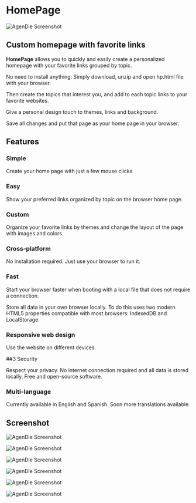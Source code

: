 # HomePage

![AgenDie Screenshot](http://posits.x10host.com/wp-content/uploads/2017/07/Captura-el-2017-07-17-a-las-22.38.32-fullpage.png)

## Custom homepage with favorite links

**HomePage** allows you to quickly and easily create a personalized homepage with your favorite links grouped by topic.

No need to install anything: Simply download, unzip and open hp.html file with your browser.

Then create the topics that interest you, and add to each topic links to your favorite websites.

Give a personal design touch to themes, links and background.

Save all changes and put that page as your home page in your browser.

## Features

### Simple

Create your home page with just a few mouse clicks.

### Easy

Show your preferred links organized by topic on the browser home page.

### Custom

Organize your favorite links by themes and change the layout of the page with images and colors.

### Cross-platform

No installation required. Just use your browser to run it.

### Fast

Start your browser faster when booting with a local file that does not require a connection.

Store all data in your own browser locally. To do this uses two modern HTML5 properties compatible with most browsers: IndexedDB and LocalStorage.

### Responsive web design

Use the website on different devices.

##3 Security

Respect your privacy. No internet connection required and all data is stored locally. Free and open-source software.

### Multi-language

Currently available in English and Spanish. Soon more translations available.

## Screenshot

![AgenDie Screenshot](http://posits.x10host.com/wp-content/uploads/2017/07/Captura-el-2017-07-17-a-las-22.38.06-fullpage.png)

![AgenDie Screenshot](http://posits.x10host.com/wp-content/uploads/2017/07/Captura-el-2017-07-17-a-las-22.35.54-fullpage.png)

![AgenDie Screenshot](http://posits.x10host.com/wp-content/uploads/2017/07/Captura-el-2017-07-17-a-las-22.27.51-fullpage.png)

![AgenDie Screenshot](http://posits.x10host.com/wp-content/uploads/2017/07/Captura-el-2017-07-17-a-las-22.23.53.png)

![AgenDie Screenshot](http://posits.x10host.com/wp-content/uploads/2017/07/Captura-el-2017-07-17-a-las-22.20.18-fullpage.png)

![AgenDie Screenshot](http://posits.x10host.com/wp-content/uploads/2017/07/Captura-el-2017-07-17-a-las-22.16.03-fullpage.png)

